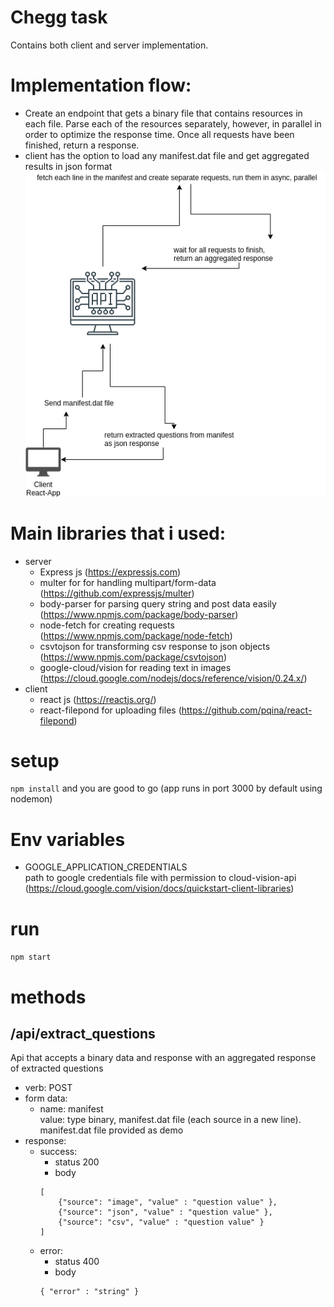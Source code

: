 # Chegg task
Contains both client and server implementation.

# Implementation flow:
 - Create an endpoint that gets a binary file that contains resources in each file. Parse each of the 
 resources separately, however, in parallel in order to optimize the response time. Once all requests have been
 finished, return a response.
 - client has the option to load any manifest.dat file and get aggregated results in json format
![chegg-task-diagram](chegg-task-diagram.png)

# Main libraries that i used:
 - server
    - Express js (https://expressjs.com)
    - multer for for handling multipart/form-data (https://github.com/expressjs/multer)
    - body-parser for parsing query string and post data easily (https://www.npmjs.com/package/body-parser)
    - node-fetch for creating requests (https://www.npmjs.com/package/node-fetch)
    - csvtojson for transforming csv response to json objects (https://www.npmjs.com/package/csvtojson)
    - google-cloud/vision for reading text in images (https://cloud.google.com/nodejs/docs/reference/vision/0.24.x/)
 - client
    - react js (https://reactjs.org/)
    - react-filepond for uploading files (https://github.com/pqina/react-filepond)


# setup
`npm install` and you are good to go (app runs in port 3000 by default using nodemon)

# Env variables
 - GOOGLE_APPLICATION_CREDENTIALS   
 path to google credentials file with permission to cloud-vision-api (https://cloud.google.com/vision/docs/quickstart-client-libraries)

# run
`npm start`

# methods
## /api/extract_questions
Api that accepts a binary data and response with an aggregated response of extracted questions
 - verb: POST
 - form data:
    - name: manifest   
      value: type binary, manifest.dat file (each source in a new line). manifest.dat file provided as demo
 - response:
    - success:
        - status 200
        - body
         ```
         [ 
             {"source": "image", "value" : "question value" }, 
             {"source": "json", "value" : "question value" },
             {"source": "csv", "value" : "question value" }
         ]
         ```
    - error:
        - status 400
        - body
         ```
         { "error" : "string" }
         ```